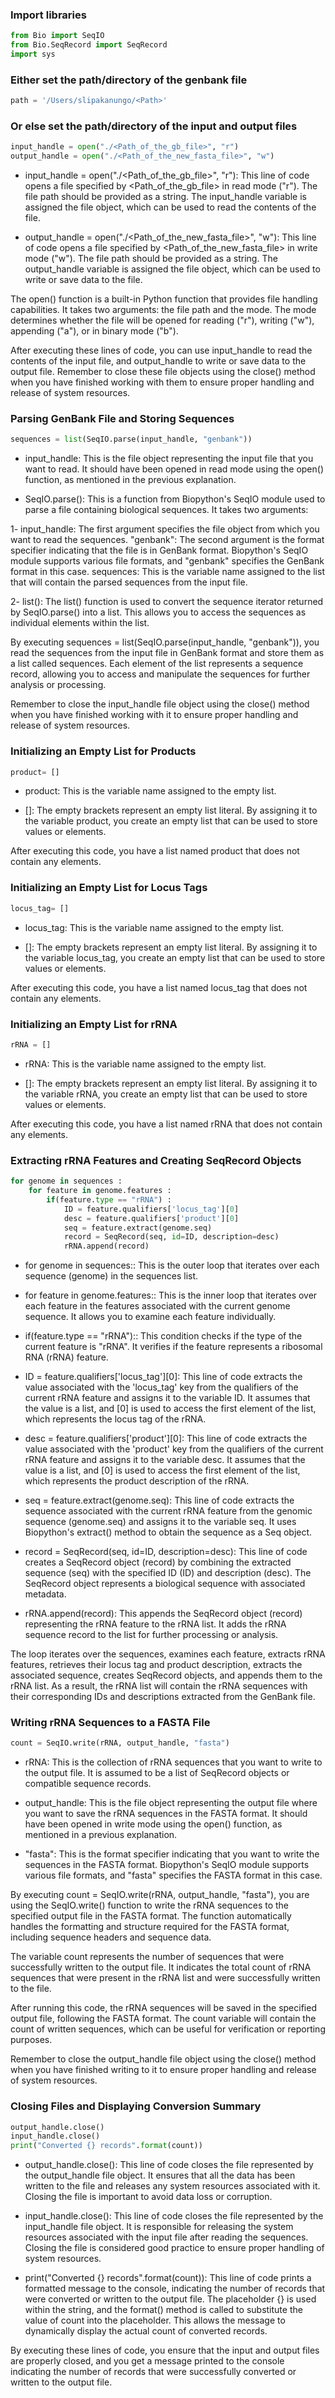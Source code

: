 ### Import libraries

```python
from Bio import SeqIO
from Bio.SeqRecord import SeqRecord
import sys
```

### Either set the path/directory of the genbank file

```python
path = '/Users/slipakanungo/<Path>'
```

### Or else set the path/directory of the input and output files

```python
input_handle = open("./<Path_of_the_gb_file>", "r")
output_handle = open("./<Path_of_the_new_fasta_file>", "w")
```
* input_handle = open("./<Path_of_the_gb_file>", "r"): This line of code opens a file specified by <Path_of_the_gb_file> in read mode ("r"). The file path should be provided as a string. The input_handle variable is assigned the file object, which can be used to read the contents of the file.

* output_handle = open("./<Path_of_the_new_fasta_file>", "w"): This line of code opens a file specified by <Path_of_the_new_fasta_file> in write mode ("w"). The file path should be provided as a string. The output_handle variable is assigned the file object, which can be used to write or save data to the file.

The open() function is a built-in Python function that provides file handling capabilities. It takes two arguments: the file path and the mode. The mode determines whether the file will be opened for reading ("r"), writing ("w"), appending ("a"), or in binary mode ("b").

After executing these lines of code, you can use input_handle to read the contents of the input file, and output_handle to write or save data to the output file. Remember to close these file objects using the close() method when you have finished working with them to ensure proper handling and release of system resources.

### Parsing GenBank File and Storing Sequences

```python
sequences = list(SeqIO.parse(input_handle, "genbank"))
```
* input_handle: This is the file object representing the input file that you want to read. It should have been opened in read mode using the open() function, as mentioned in the previous explanation.

* SeqIO.parse(): This is a function from Biopython's SeqIO module used to parse a file containing biological sequences. It takes two arguments:

1- input_handle: The first argument specifies the file object from which you want to read the sequences.
"genbank": The second argument is the format specifier indicating that the file is in GenBank format. Biopython's SeqIO module supports various file formats, and "genbank" specifies the GenBank format in this case.
sequences: This is the variable name assigned to the list that will contain the parsed sequences from the input file.

2- list(): The list() function is used to convert the sequence iterator returned by SeqIO.parse() into a list. This allows you to access the sequences as individual elements within the list.

By executing sequences = list(SeqIO.parse(input_handle, "genbank")), you read the sequences from the input file in GenBank format and store them as a list called sequences. Each element of the list represents a sequence record, allowing you to access and manipulate the sequences for further analysis or processing.

Remember to close the input_handle file object using the close() method when you have finished working with it to ensure proper handling and release of system resources.

### Initializing an Empty List for Products

```python
product= []
```
* product: This is the variable name assigned to the empty list.

* []: The empty brackets represent an empty list literal. By assigning it to the variable product, you create an empty list that can be used to store values or elements.

After executing this code, you have a list named product that does not contain any elements. 

### Initializing an Empty List for Locus Tags

```python
locus_tag= []
```
* locus_tag: This is the variable name assigned to the empty list.

* []: The empty brackets represent an empty list literal. By assigning it to the variable locus_tag, you create an empty list that can be used to store values or elements.

After executing this code, you have a list named locus_tag that does not contain any elements. 

### Initializing an Empty List for rRNA

```python
rRNA = []
```
* rRNA: This is the variable name assigned to the empty list.

* []: The empty brackets represent an empty list literal. By assigning it to the variable rRNA, you create an empty list that can be used to store values or elements.

After executing this code, you have a list named rRNA that does not contain any elements. 

### Extracting rRNA Features and Creating SeqRecord Objects

```python
for genome in sequences :
    for feature in genome.features :
        if(feature.type == "rRNA") :
            ID = feature.qualifiers['locus_tag'][0]
            desc = feature.qualifiers['product'][0]
            seq = feature.extract(genome.seq)
            record = SeqRecord(seq, id=ID, description=desc)
            rRNA.append(record)
```
* for genome in sequences:: This is the outer loop that iterates over each sequence (genome) in the sequences list.

* for feature in genome.features:: This is the inner loop that iterates over each feature in the features associated with the current genome sequence. It allows you to examine each feature individually.

* if(feature.type == "rRNA"):: This condition checks if the type of the current feature is "rRNA". It verifies if the feature represents a ribosomal RNA (rRNA) feature.

* ID = feature.qualifiers['locus_tag'][0]: This line of code extracts the value associated with the 'locus_tag' key from the qualifiers of the current rRNA feature and assigns it to the variable ID. It assumes that the value is a list, and [0] is used to access the first element of the list, which represents the locus tag of the rRNA.

* desc = feature.qualifiers['product'][0]: This line of code extracts the value associated with the 'product' key from the qualifiers of the current rRNA feature and assigns it to the variable desc. It assumes that the value is a list, and [0] is used to access the first element of the list, which represents the product description of the rRNA.

* seq = feature.extract(genome.seq): This line of code extracts the sequence associated with the current rRNA feature from the genomic sequence (genome.seq) and assigns it to the variable seq. It uses Biopython's extract() method to obtain the sequence as a Seq object.

* record = SeqRecord(seq, id=ID, description=desc): This line of code creates a SeqRecord object (record) by combining the extracted sequence (seq) with the specified ID (ID) and description (desc). The SeqRecord object represents a biological sequence with associated metadata.

* rRNA.append(record): This appends the SeqRecord object (record) representing the rRNA feature to the rRNA list. It adds the rRNA sequence record to the list for further processing or analysis.

The loop iterates over the sequences, examines each feature, extracts rRNA features, retrieves their locus tag and product description, extracts the associated sequence, creates SeqRecord objects, and appends them to the rRNA list. As a result, the rRNA list will contain the rRNA sequences with their corresponding IDs and descriptions extracted from the GenBank file.

### Writing rRNA Sequences to a FASTA File

```python
count = SeqIO.write(rRNA, output_handle, "fasta")
```
* rRNA: This is the collection of rRNA sequences that you want to write to the output file. It is assumed to be a list of SeqRecord objects or compatible sequence records.

* output_handle: This is the file object representing the output file where you want to save the rRNA sequences in the FASTA format. It should have been opened in write mode using the open() function, as mentioned in a previous explanation.

* "fasta": This is the format specifier indicating that you want to write the sequences in the FASTA format. Biopython's SeqIO module supports various file formats, and "fasta" specifies the FASTA format in this case.

By executing count = SeqIO.write(rRNA, output_handle, "fasta"), you are using the SeqIO.write() function to write the rRNA sequences to the specified output file in the FASTA format. The function automatically handles the formatting and structure required for the FASTA format, including sequence headers and sequence data.

The variable count represents the number of sequences that were successfully written to the output file. It indicates the total count of rRNA sequences that were present in the rRNA list and were successfully written to the file.

After running this code, the rRNA sequences will be saved in the specified output file, following the FASTA format. The count variable will contain the count of written sequences, which can be useful for verification or reporting purposes.

Remember to close the output_handle file object using the close() method when you have finished writing to it to ensure proper handling and release of system resources.

### Closing Files and Displaying Conversion Summary

```python
output_handle.close()
input_handle.close()
print("Converted {} records".format(count))
```
* output_handle.close(): This line of code closes the file represented by the output_handle file object. It ensures that all the data has been written to the file and releases any system resources associated with it. Closing the file is important to avoid data loss or corruption.

* input_handle.close(): This line of code closes the file represented by the input_handle file object. It is responsible for releasing the system resources associated with the input file after reading the sequences. Closing the file is considered good practice to ensure proper handling of system resources.

* print("Converted {} records".format(count)): This line of code prints a formatted message to the console, indicating the number of records that were converted or written to the output file. The placeholder {} is used within the string, and the format() method is called to substitute the value of count into the placeholder. This allows the message to dynamically display the actual count of converted records.

By executing these lines of code, you ensure that the input and output files are properly closed, and you get a message printed to the console indicating the number of records that were successfully converted or written to the output file.

   

